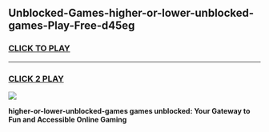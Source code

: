 
## Unblocked-Games-higher-or-lower-unblocked-games-Play-Free-d45eg
<h3>
<a href="https://premium76.site?title=higher-or-lower-unblocked-games&ref=18A1">CLICK TO PLAY</a></h3>
<hr>

<h3>
<a href="https://premium76.site?title=higher-or-lower-unblocked-games&ref=18A1">CLICK 2 PLAY</a>
  
</h3>

<a href="https://premium76.site?title=higher-or-lower-unblocked-games&ref=18A1"><img src="https://clearcache.store/games.png"></a>


**higher-or-lower-unblocked-games games unblocked: Your Gateway to Fun and Accessible Online Gaming**
